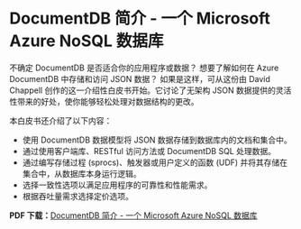 <properties 
	pageTitle="DocumentDB 简介 - 一个 Microsoft Azure NoSQL 数据库 | Microsoft Azure" 
	description="下载 David Chappell 撰写的关于 DocumentDB（Azure 上一个托管 NoSQL 数据库）的白皮书。" 
	services="documentdb" 
	documentationCenter="" 
	authors="mimig1" 
	manager="jhubbard" 
	editor=""/>

<tags 
	ms.service="documentdb" 
	ms.date="04/28/2016" 
	wacn.date="08/22/2016"/>  

# DocumentDB 简介 - 一个 Microsoft Azure NoSQL 数据库 

不确定 DocumentDB 是否适合你的应用程序或数据？ 想要了解如何在 Azure DocumentDB 中存储和访问 JSON 数据？ 如果是这样，可从这份由 David Chappell 创作的这一介绍性白皮书开始。它讨论了无架构 JSON 数据提供的灵活性带来的好处，使你能够轻松处理对数据结构的更改。

本白皮书还介绍了以下内容：

 - 使用 DocumentDB 数据模型将 JSON 数据存储到数据库内的文档和集合中。
 - 通过使用客户端库、RESTful 访问方法或 DocumentDB SQL 处理数据。
 - 通过编写存储过程 (sprocs)、触发器或用户定义的函数 (UDF) 并将其存储在集合中，从数据库本身运行逻辑。
 - 选择一致性选项以满足应用程序的可靠性和性能需求。
 - 根据吞吐量需求选择定价选项。

**PDF 下载：**[DocumentDB 简介 - 一个 Microsoft Azure NoSQL 数据库](http://go.microsoft.com/fwlink/?LinkId=511318)
 

<!---HONumber=Mooncake_0815_2016-->